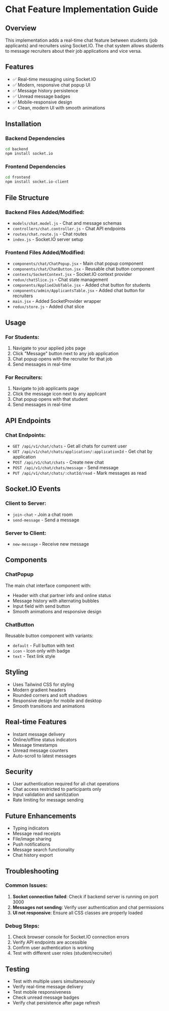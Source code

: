 # Chat Feature Implementation Guide

## Overview
This implementation adds a real-time chat feature between students (job applicants) and recruiters using Socket.IO. The chat system allows students to message recruiters about their job applications and vice versa.

## Features
- ✅ Real-time messaging using Socket.IO
- ✅ Modern, responsive chat popup UI
- ✅ Message history persistence
- ✅ Unread message badges
- ✅ Mobile-responsive design
- ✅ Clean, modern UI with smooth animations

## Installation

### Backend Dependencies
```bash
cd backend
npm install socket.io
```

### Frontend Dependencies
```bash
cd frontend
npm install socket.io-client
```

## File Structure

### Backend Files Added/Modified:
- `models/chat.model.js` - Chat and message schemas
- `controllers/chat.controller.js` - Chat API endpoints
- `routes/chat.route.js` - Chat routes
- `index.js` - Socket.IO server setup

### Frontend Files Added/Modified:
- `components/chat/ChatPopup.jsx` - Main chat popup component
- `components/chat/ChatButton.jsx` - Reusable chat button component
- `contexts/SocketContext.jsx` - Socket.IO context provider
- `redux/chatSlice.js` - Chat state management
- `components/AppliedJobTable.jsx` - Added chat button for students
- `components/admin/ApplicantsTable.jsx` - Added chat button for recruiters
- `main.jsx` - Added SocketProvider wrapper
- `redux/store.js` - Added chat slice

## Usage

### For Students:
1. Navigate to your applied jobs page
2. Click "Message" button next to any job application
3. Chat popup opens with the recruiter for that job
4. Send messages in real-time

### For Recruiters:
1. Navigate to job applicants page
2. Click the message icon next to any applicant
3. Chat popup opens with that student
4. Send messages in real-time

## API Endpoints

### Chat Endpoints:
- `GET /api/v1/chat/chats` - Get all chats for current user
- `GET /api/v1/chat/chats/application/:applicationId` - Get chat by application
- `POST /api/v1/chat/chats` - Create new chat
- `POST /api/v1/chat/chats/message` - Send message
- `PUT /api/v1/chat/chats/:chatId/read` - Mark messages as read

## Socket.IO Events

### Client to Server:
- `join-chat` - Join a chat room
- `send-message` - Send a message

### Server to Client:
- `new-message` - Receive new message

## Components

### ChatPopup
The main chat interface component with:
- Header with chat partner info and online status
- Message history with alternating bubbles
- Input field with send button
- Smooth animations and responsive design

### ChatButton
Reusable button component with variants:
- `default` - Full button with text
- `icon` - Icon only with badge
- `text` - Text link style

## Styling
- Uses Tailwind CSS for styling
- Modern gradient headers
- Rounded corners and soft shadows
- Responsive design for mobile and desktop
- Smooth transitions and animations

## Real-time Features
- Instant message delivery
- Online/offline status indicators
- Message timestamps
- Unread message counters
- Auto-scroll to latest messages

## Security
- User authentication required for all chat operations
- Chat access restricted to participants only
- Input validation and sanitization
- Rate limiting for message sending

## Future Enhancements
- Typing indicators
- Message read receipts
- File/image sharing
- Push notifications
- Message search functionality
- Chat history export

## Troubleshooting

### Common Issues:
1. **Socket connection failed**: Check if backend server is running on port 3000
2. **Messages not sending**: Verify user authentication and chat permissions
3. **UI not responsive**: Ensure all CSS classes are properly loaded

### Debug Steps:
1. Check browser console for Socket.IO connection errors
2. Verify API endpoints are accessible
3. Confirm user authentication is working
4. Test with different user roles (student/recruiter)

## Testing
- Test with multiple users simultaneously
- Verify real-time message delivery
- Test mobile responsiveness
- Check unread message badges
- Verify chat persistence after page refresh
